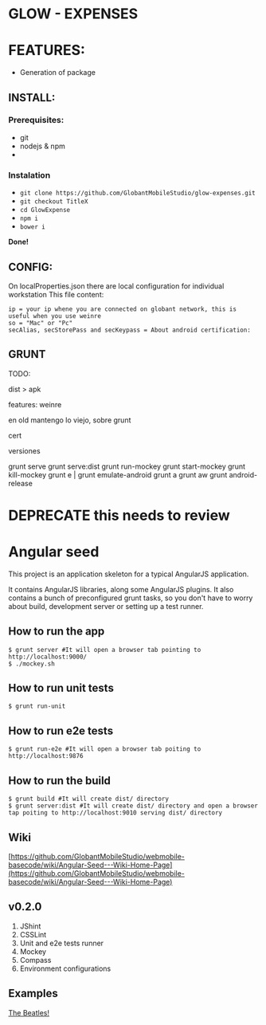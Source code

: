 # GLOW - EXPENSES

# FEATURES:
* Generation of package

## INSTALL:

### Prerequisites:
* git
* nodejs & npm
* 

### Instalation
* `git clone https://github.com/GlobantMobileStudio/glow-expenses.git`
* `git checkout TitleX`
* `cd GlowExpense`
* `npm i`
* `bower i`

**Done!**

## CONFIG:
On localProperties.json there are local configuration for individual workstation
This file content:

	ip = your ip whene you are connected on globant network, this is useful when you use weinre
	so = "Mac" or "Pc"
	secAlias, secStorePass and secKeypass = About android certification:

## GRUNT

TODO:

dist > apk

features:
weinre

en old mantengo lo viejo, sobre grunt

cert

versiones

grunt serve
grunt serve:dist
grunt run-mockey
grunt start-mockey
grunt kill-mockey
grunt e | grunt emulate-android
grunt a
grunt aw
grunt android-release



# DEPRECATE this needs to review

# Angular seed

This project is an application skeleton for a typical AngularJS application.

It contains AngularJS libraries, along some AngularJS plugins. It also contains a bunch of preconfigured grunt tasks, so you don't have to worry about build, development server or setting up a test runner.

## How to run the app

```
$ grunt server #It will open a browser tab pointing to http://localhost:9000/  
$ ./mockey.sh
```

## How to run unit tests

```
$ grunt run-unit
```

## How to run e2e tests

```
$ grunt run-e2e #It will open a browser tab poiting to http://localhost:9876  
```

## How to run the build

```
$ grunt build #It will create dist/ directory  
$ grunt server:dist #It will create dist/ directory and open a browser tap poiting to http://localhost:9010 serving dist/ directory  
```

## Wiki
[https://github.com/GlobantMobileStudio/webmobile-basecode/wiki/Angular-Seed---Wiki-Home-Page](https://github.com/GlobantMobileStudio/webmobile-basecode/wiki/Angular-Seed---Wiki-Home-Page)

## v0.2.0
1. JShint
2. CSSLint
3. Unit and e2e tests runner
4. Mockey
5. Compass
6. Environment configurations

## Examples
[The Beatles!](https://github.com/GlobantMobileStudio/webmobile-examples/tree/angular-seed-examples-master)
